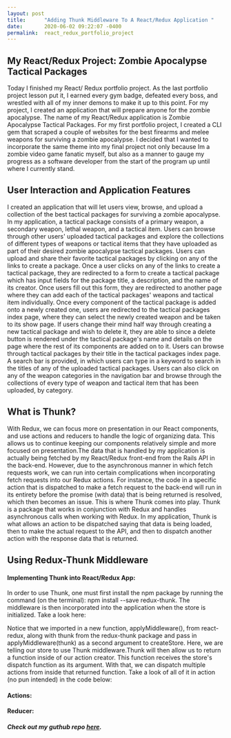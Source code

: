 ```yaml
---
layout: post
title:      "Adding Thunk Middleware To A React/Redux Application "
date:       2020-06-02 09:22:07 -0400
permalink:  react_redux_portfolio_project
---
```


## My React/Redux Project: Zombie Apocalypse Tactical Packages 
Today I finished my React/ Redux portfolio project. As the last portfolio project lesson put it, I earned every gym badge, defeated every boss, and wrestled with all of my inner demons to make it up to this point. For my project, I created an application that will prepare anyone for the zombie apocalypse. The name of my React/Redux application is Zombie Apocalypse Tactical Packages. For my first portfolio project, I created a CLI gem that scraped a couple of websites for the best firearms and melee weapons for surviving a zombie apocalypse. I decided that I wanted to incorporate the same theme into my final project not only because Im a zombie video game fanatic myself, but also as a manner to gauge my progress as a software developer from the start of the program up until where I currently stand.

## User Interaction and Application Features 

I created an application that will let users view, browse, and upload a collection of the best tactical packages for surviving a zombie apocalypse. In my application, a tactical package consists of a primary weapon, a secondary weapon, lethal weapon, and a tactical item. Users can browse through other users' uploaded tactical packages and explore the collections of different types of weapons or tactical items that they have uploaded as part of their desired zombie apocalypse tactical packages. Users can upload and share their favorite tactical packages by clicking on any of the links to create a package. Once a user clicks on any of the links to create a tactical package, they are redirected to a form to create a tactical package which has input fields for the package title, a description, and the name of its creator. Once users fill out this form, they are redirected to another page where they can add each of the tactical packages' weapons and tactical item individually. Once every component of the tactical package is added onto a newly created one, users are redirected to the tactical packages index page, where they can select the newly created weapon and be taken to its show page. If users change their mind half way through creating a new tactical package and wish to delete it, they are able to since a delete button is rendered under the tactical package's name and details on the page where the rest of its components are added on to it. Users can browse through tactical packages by their title in the tactical packages index page. A search bar is provided, in which users can type in a keyword to search in the titles of any of the uploaded tactical packages. Users can also click on any of the weapon categories in the navigation bar and browse through the collections of every type of weapon and tactical item that has been uploaded, by category.  
  
## What is Thunk? 
With Redux, we can focus more on presentation in our React components, and use actions and reducers to handle the logic of organizing data. This allows us to continue keeping our components relatively simple and more focused on presentation.The data that is handled by my application is actually being fetched by my React/Redux front-end from the Rails API in the back-end. However, due to the asynchronous manner in which fetch requests work, we can run into certain complications when incorporating fetch requests into our Redux actions. For instance, the code in a specific action that is dispatched to make a fetch request to the back-end will run in its entirety before the promise (with data) that is being returned is resolved, which then becomes an issue. This is where Thunk comes into play. Thunk is a package that works in conjunction with Redux and handles asynchronous calls when working with Redux. In my application, Thunk is what allows an action to be dispatched saying that data is being loaded, then to make the actual request to the API, and then to dispatch another action with the response data that is returned. 

## Using Redux-Thunk Middleware 
#### Implementing Thunk into React/Redux App: 

In order to use Thunk, one must first install the npm package by running the command (on the terminal): npm install --save redux-thunk. The middleware is then incorporated into the application when the store is initialized. Take a look here: 

<script src="https://gist.github.com/chrisbaptiste83/da820a92e2fee0169c5dde8e6aaeac32.js"></script>  

Notice that we imported in a new function, applyMiddleware(), from react-redux, along with thunk from the redux-thunk package and pass in applyMiddleware(thunk) as a second argument to createStore. Here, we are telling our store to use Thunk middleware.Thunk will then allow us to return a function inside of our action creator. This function receives the store's dispatch function as its argument. With that, we can dispatch multiple actions from inside that returned function. Take a look of all of it in action (no pun intended) in the code below:

#### Actions: 

<script src="https://gist.github.com/chrisbaptiste83/30e93a3c5d65e0af01eebb9553b2722a.js"></script> 

#### Reducer: 

<script src="https://gist.github.com/chrisbaptiste83/699e1dfa4f9d8b0b93d9648c1db9c7f5.js"></script> 

##### Check out my guthub repo [here](http://github.com/chrisbaptiste83/react-app).

